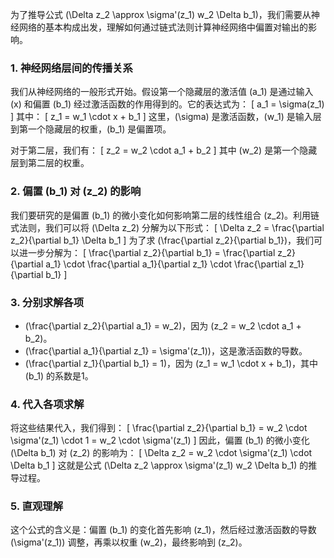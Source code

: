 为了推导公式 \(\Delta z_2 \approx \sigma'(z_1) w_2 \Delta b_1\)，我们需要从神经网络的基本构成出发，理解如何通过链式法则计算神经网络中偏置对输出的影响。

### 1. 神经网络层间的传播关系

我们从神经网络的一般形式开始。假设第一个隐藏层的激活值 \(a_1\) 是通过输入 \(x\) 和偏置 \(b_1\) 经过激活函数的作用得到的。它的表达式为：
\[
a_1 = \sigma(z_1)
\]
其中：
\[
z_1 = w_1 \cdot x + b_1
\]
这里，\(\sigma\) 是激活函数，\(w_1\) 是输入层到第一个隐藏层的权重，\(b_1\) 是偏置项。

对于第二层，我们有：
\[
z_2 = w_2 \cdot a_1 + b_2
\]
其中 \(w_2\) 是第一个隐藏层到第二层的权重。

### 2. 偏置 \(b_1\) 对 \(z_2\) 的影响

我们要研究的是偏置 \(b_1\) 的微小变化如何影响第二层的线性组合 \(z_2\)。利用链式法则，我们可以将 \(\Delta z_2\) 分解为以下形式：
\[
\Delta z_2 = \frac{\partial z_2}{\partial b_1} \Delta b_1
\]
为了求 \(\frac{\partial z_2}{\partial b_1}\)，我们可以进一步分解为：
\[
\frac{\partial z_2}{\partial b_1} = \frac{\partial z_2}{\partial a_1} \cdot \frac{\partial a_1}{\partial z_1} \cdot \frac{\partial z_1}{\partial b_1}
\]

### 3. 分别求解各项

- \(\frac{\partial z_2}{\partial a_1} = w_2\)，因为 \(z_2 = w_2 \cdot a_1 + b_2\)。
- \(\frac{\partial a_1}{\partial z_1} = \sigma'(z_1)\)，这是激活函数的导数。
- \(\frac{\partial z_1}{\partial b_1} = 1\)，因为 \(z_1 = w_1 \cdot x + b_1\)，其中 \(b_1\) 的系数是1。

### 4. 代入各项求解

将这些结果代入，我们得到：
\[
\frac{\partial z_2}{\partial b_1} = w_2 \cdot \sigma'(z_1) \cdot 1 = w_2 \cdot \sigma'(z_1)
\]
因此，偏置 \(b_1\) 的微小变化 \(\Delta b_1\) 对 \(z_2\) 的影响为：
\[
\Delta z_2 = w_2 \cdot \sigma'(z_1) \cdot \Delta b_1
\]
这就是公式 \(\Delta z_2 \approx \sigma'(z_1) w_2 \Delta b_1\) 的推导过程。

### 5. 直观理解

这个公式的含义是：偏置 \(b_1\) 的变化首先影响 \(z_1\)，然后经过激活函数的导数 \(\sigma'(z_1)\) 调整，再乘以权重 \(w_2\)，最终影响到 \(z_2\)。
